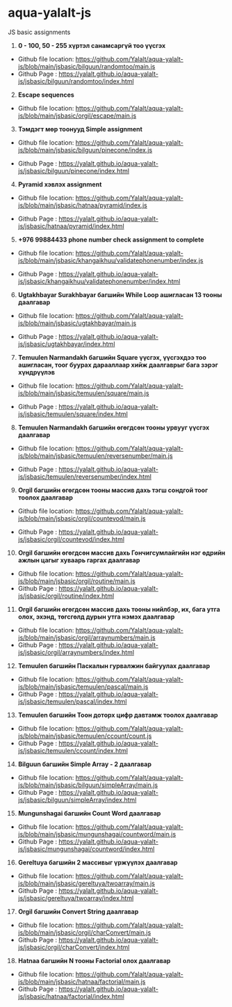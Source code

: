 # aqua-yalalt-js
JS basic assignments

1. **0 - 100, 50 - 255 хүртэл санамсаргүй тоо үүсгэх**
- Github file location: https://github.com/Yalalt/aqua-yalalt-js/blob/main/jsbasic/bilguun/randomtoo/main.js
- Github Page : https://yalalt.github.io/aqua-yalalt-js/jsbasic/bilguun/randomtoo/index.html

2. **Escape sequences**
- Github file location: https://github.com/Yalalt/aqua-yalalt-js/blob/main/jsbasic/orgil/escape/main.js

3. **Тэмдэгт мөр тоонууд Simple assignment**
- Github file location: https://github.com/Yalalt/aqua-yalalt-js/blob/main/jsbasic/bilguun/pinecone/index.js

- Github Page : https://yalalt.github.io/aqua-yalalt-js/jsbasic/bilguun/pinecone/index.html

4. **Pyramid хэвлэх assignment**
- Github file location: https://github.com/Yalalt/aqua-yalalt-js/blob/main/jsbasic/hatnaa/pyramid/index.js

- Github Page : https://yalalt.github.io/aqua-yalalt-js/jsbasic/hatnaa/pyramid/index.html

5. **+976 99884433 phone number check assignment to complete**
- Github file location: https://github.com/Yalalt/aqua-yalalt-js/blob/main/jsbasic/khangaikhuu/validatephonenumber/index.js

- Github Page : https://yalalt.github.io/aqua-yalalt-js/jsbasic/khangaikhuu/validatephonenumber/index.html

6. **Ugtakhbayar Surakhbayar багшийн While Loop ашигласан 13 тооны даалгавар**
- Github file location: https://github.com/Yalalt/aqua-yalalt-js/blob/main/jsbasic/ugtakhbayar/main.js

- Github Page : https://yalalt.github.io/aqua-yalalt-js/jsbasic/ugtakhbayar/index.html

7. **Temuulen Narmandakh багшийн Square үүсгэх, үүсгэхдээ тоо ашигласан, тоог буурах дарааллаар хийж даалгаврыг бага зэрэг хүндрүүлэв**
- Github file location: https://github.com/Yalalt/aqua-yalalt-js/blob/main/jsbasic/temuulen/square/main.js

- Github Page : https://yalalt.github.io/aqua-yalalt-js/jsbasic/temuulen/square/index.html

8. **Temuulen Narmandakh багшийн өгөгдсөн тооны урвууг үүсгэх даалгавар**
- Github file location: https://github.com/Yalalt/aqua-yalalt-js/blob/main/jsbasic/temuulen/reversenumber/main.js

- Github Page : https://yalalt.github.io/aqua-yalalt-js/jsbasic/temuulen/reversenumber/index.html

9. **Orgil багшийн өгөгдсөн тооны массив дахь тэгш сондгой тоог тоолох даалгавар**
- Github file location: https://github.com/Yalalt/aqua-yalalt-js/blob/main/jsbasic/orgil/countevod/main.js

- Github Page : https://yalalt.github.io/aqua-yalalt-js/jsbasic/orgil/countevod/index.html

10. **Orgil багшийн өгөгдсөн массив дахь Гончигсумлайгийн нэг өдрийн ажлын цагыг хуваарь гаргах даалгавар**
- Github file location: https://github.com/Yalalt/aqua-yalalt-js/blob/main/jsbasic/orgil/routine/main.js
- Github Page : https://yalalt.github.io/aqua-yalalt-js/jsbasic/orgil/routine/index.html

11. **Orgil багшийн өгөгдсөн массив дахь тооны нийлбэр, их, бага утга олох, эхэнд, төгсгөлд дурын утга нэмэх даалгавар**
- Github file location: https://github.com/Yalalt/aqua-yalalt-js/blob/main/jsbasic/orgil/arraynumbers/main.js
- Github Page : https://yalalt.github.io/aqua-yalalt-js/jsbasic/orgil/arraynumbers/index.html

12. **Temuulen багшийн Паскалын гурвалжин байгуулах даалгавар**
- Github file location: https://github.com/Yalalt/aqua-yalalt-js/blob/main/jsbasic/temuulen/pascal/main.js
- Github Page : https://yalalt.github.io/aqua-yalalt-js/jsbasic/temuulen/pascal/index.html
13. **Temuulen багшийн Тоон доторх цифр давтамж тоолох даалгавар**
- Github file location: https://github.com/Yalalt/aqua-yalalt-js/blob/main/jsbasic/temuulen/ccount/count.js
- Github Page : https://yalalt.github.io/aqua-yalalt-js/jsbasic/temuulen/ccount/index.html
14. **Bilguun багшийн Simple Array - 2 даалгавар**
- Github file location: https://github.com/Yalalt/aqua-yalalt-js/blob/main/jsbasic/bilguun/simpleArray/main.js
- Github Page : https://yalalt.github.io/aqua-yalalt-js/jsbasic/bilguun/simpleArray/index.html

15. **Mungunshagai багшийн Count Word даалгавар**
- Github file location: https://github.com/Yalalt/aqua-yalalt-js/blob/main/jsbasic/mungunshagai/countword/main.js
- Github Page : https://yalalt.github.io/aqua-yalalt-js/jsbasic/mungunshagai/countword/index.html
16. **Gereltuya багшийн 2 массивыг үржүүлэх даалгавар**
- Github file location: https://github.com/Yalalt/aqua-yalalt-js/blob/main/jsbasic/gereltuya/twoarray/main.js
- Github Page : https://yalalt.github.io/aqua-yalalt-js/jsbasic/gereltuya/twoarray/index.html
17. **Orgil багшийн Convert String даалгавар**
- Github file location: https://github.com/Yalalt/aqua-yalalt-js/blob/main/jsbasic/orgil/charConvert/main.js
- Github Page : https://yalalt.github.io/aqua-yalalt-js/jsbasic/orgil/charConvert/index.html
18. **Hatnaa багшийн N тооны Factorial олох даалгавар**
- Github file location: https://github.com/Yalalt/aqua-yalalt-js/blob/main/jsbasic/hatnaa/factorial/main.js
- Github Page : https://yalalt.github.io/aqua-yalalt-js/jsbasic/hatnaa/factorial/index.html



